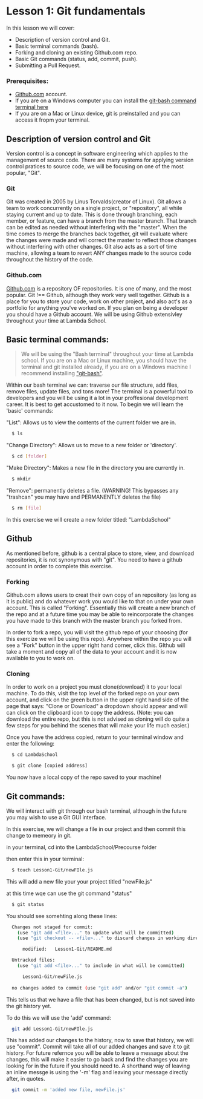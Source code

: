 # Lesson 1: Git fundamentals
In this lesson we will cover: 

* Description of version control and Git.
* Basic terminal commands (bash).
* Forking and cloning an existing Github.com repo.
* Basic Git commands (status, add, commit, push).
* Submitting a Pull Request.

### Prerequisites:
* [Github.com](https://www.github.com/) account.
* If you are on a Windows computer you can install the [git-bash command terminal here](https://git-for-windows.github.io/)
* If you are on a Mac or Linux device, git is preinstalled and you can access it fropm your terminal. 

## Description of version control and Git

Version control is a concept in software engineering which applies to the management of source code. There are many systems for applying version control pratices to source code, we will be focusing on one of the most popular, "Git". 

### Git

Git was created in 2005 by Linus Torvalds(creator of Linux). Git allows a team to work concurrently on a single project, or "repository", all while staying current and up to date. This is done through branching, each member, or feature, can have a branch from the master branch. That branch can be edited as needed without interfering with the "master". When the time comes to merge the branches back together, git will evaluate where the changes were made and will correct the master to reflect those changes without interfering with other changes. Git also acts as a sort of time machine, allowing a team to revert ANY changes made to the source code throughout the history of the code. 

### Github.com

[Github.com](https://github.com) is a repository OF repositories. It is one of many, and the most popular. Git !== Github, although they work very well together. Github is a place for you to store your code, work on other project, and also act's as a portfolio for anything you've worked on. If you plan on being a developer you should have a Github account. We will be using Github extensivley throughout your time at Lambda School. 

## Basic terminal commands:

> We will be using the "Bash terminal" throughout your time at Lambda school. If you are on a Mac or Linux machine, you should have the terminal and git installed already, if you are on a Windows machine I recommend installing ["git-bash"](https://git-for-windows.github.io/).

Within our bash terminal we can: traverse our file structure, add files, remove files, update files, and tons more! The terminal is a powerful tool to developers and you will be using it a lot in your proffesional development career. It is best to get accustomed to it now. To begin we will learn the 'basic' commands:

"List": Allows us to view the contents of the current folder we are in.
```bash
  $ ls
```

"Change Directory": Allows us to move to a new folder or 'directory'.
```bash
  $ cd [folder]
```

"Make Directory": Makes a new file in the directory you are currently in.
```bash
  $ mkdir
```

"Remove": permanently deletes a file. (WARNING! This bypasses any "trashcan" you may have and PERMANENTLY deletes the file)
```bash
  $ rm [file]
```

In this exercise we will create a new folder titled: "LambdaSchool"

## Github

As mentioned before, github is a central place to store, view, and download repositories, it is not synonymous with "git". You need to have a github account in order to complete this exercise. 

### Forking

Github.com allows users to creat their own copy of an repository (as long as it is public) and do whatever work you would like to that on under your own account. This is called "Forking". Essentially this will create a new branch of the repo and at a future time you may be able to reincorporate the changes you have made to this branch with the master branch you forked from.

In order to fork a repo, you will visit the github repo of your choosing (for this exercize we will be using this repo). Anywhere within the repo you will see a "Fork" button in the upper right hand corner, click this. GIthub will take a moment and copy all of the data to your account and it is now available to you to work on. 

### Cloning

In order to work on a project you must clone(download) it to your local machine. To do this, visit the top level of the forked repo on your own account, and click on the green button in the upper right hand side of the page that says: "Clone or Download" a dropdown should appear and will can click on the clipboard icon to copy the address. (Note: you can download the entire repo, but this is not advised as cloning will do quite a few steps for you behind the scenes that will make your life much easier.)  

Once you have the address copied, return to your terminal window and enter the following:

```bash
  $ cd LambdaSchool

  $ git clone [copied address]
```

You now have a local copy of the repo saved to your machine!

## Git commands:

We will interact with git through our bash terminal, although in the future you may wish to use a Git GUI interface. 

In this exercise, we will change a file in our project and then commit this change to memeory in git. 

in your terminal, cd into the LambdaSchool/Precourse folder

then enter this in your terminal:
```bash
  $ touch Lesson1-Git/newFIle.js
```

This will add a new file your your project titled "newFile.js"

at this time wqe can use the git command "status"

```bash
  $ git status
``` 

You should see somehting along these lines:

```bash
  Changes not staged for commit:
    (use "git add <file>..." to update what will be committed)
    (use "git checkout -- <file>..." to discard changes in working directory)

	  modified:   Lesson1-Git/README.md

  Untracked files:
    (use "git add <file>..." to include in what will be committed)

	  Lesson1-Git/newFile.js
  
  no changes added to commit (use "git add" and/or "git commit -a")
```

This tells us that we have a file that has been changed, but is not saved into the git history yet.

To do this we will use the 'add' command:

```bash
  git add Lesson1-Git/newFIle.js
```

This has added our changes to the history, now to save that history, we will use "commit". Commit will take all of our added changes and save it to git history. For future refernce you will be able to leave a message about the changes, this will make it easier to go back and find the changes you are looking for in the future if you should need to. A shorthand way of leaving an inline messge is using the '-m' flag and leaving your message directly after, in quotes.

```bash
  git commit -m 'added new file, newFile.js'
```










